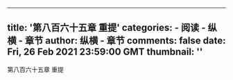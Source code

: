 
---
title: '第八百六十五章  重提'
categories: 
    - 阅读
    - 纵横 - 章节
author: 纵横 - 章节
comments: false
date: Fri, 26 Feb 2021 23:59:00 GMT
thumbnail: ''
---

<div>   
第八百六十五章  重提  
</div>
            